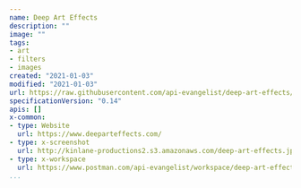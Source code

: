 ```yaml
---
name: Deep Art Effects
description: ""
image: ""
tags:
- art
- filters
- images
created: "2021-01-03"
modified: "2021-01-03"
url: https://raw.githubusercontent.com/api-evangelist/deep-art-effects/master/apis.json
specificationVersion: "0.14"
apis: []
x-common:
- type: Website
  url: https://www.deeparteffects.com/
- type: x-screenshot
  url: http://kinlane-productions2.s3.amazonaws.com/deep-art-effects.jpg
- type: x-workspace
  url: https://www.postman.com/api-evangelist/workspace/deep-art-effects/overview
...
```

